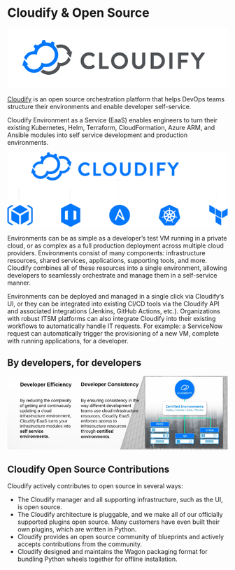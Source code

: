 # Cloudify & Open Source

![Cloudify Logo](./images/cloudify_logo.png)

[Cloudify](https://cloudify.co/) is an open source orchestration platform that helps DevOps teams structure their environments and enable developer self-service. 

Cloudify Environment as a Service (EaaS) enables engineers to turn their existing Kubernetes, Helm, Terraform, CloudFormation, Azure ARM, and Ansible modules into self service development and production environments. 

![Diagram with Cloudify Plugins](./images/cloudify_plugins.png)

Environments can be as simple as a developer’s test VM running in a private cloud, or as complex as a full production deployment across multiple cloud providers. Environments consist of many components: infrastructure resources, shared services, applications, supporting tools, and more. Cloudify combines all of these resources into a single environment, allowing developers to seamlessly orchestrate and manage them in a self-service manner.

Environments can be deployed and managed in a single click via Cloudify’s UI, or they can be integrated into existing CI/CD tools via the Cloudify API and associated integrations (Jenkins, GitHub Actions, etc.). Organizations with robust ITSM platforms can also integrate Cloudify into their existing workflows to automatically handle IT requests. For example: a ServiceNow request can automatically trigger the provisioning of a new VM, complete with running applications, for a developer.

## By developers, for developers

![Cloudify developer benefits](images/developer_benefits.png)

## Cloudify Open Source Contributions

Cloudify actively contributes to open source in several ways:

* The Cloudify manager and all supporting infrastructure, such as the UI, is open source.
* The Cloudify architecture is pluggable, and we make all of our officially supported plugins open source. Many customers have even built their own plugins, which are written in Python.
* Cloudify provides an open source community of blueprints and actively accepts contributions from the community.
* Cloudify designed and maintains the Wagon packaging format for bundling Python wheels together for offline installation.
